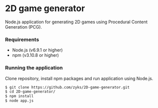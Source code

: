 # 2D game generator
Node.js application for generating 2D games using Procedural Content Generation (PCG).


### Requirements
* Node.js (v6.9.1 or higher)
* npm (v3.10.8 or higher)


### Running the application
Clone repository, install npm packages and run application using Node.js.
```sh
$ git clone https://github.com/zyks/2D-game-generator.git
$ cd 2D-game-generator/
$ npm install
$ node app.js
```
